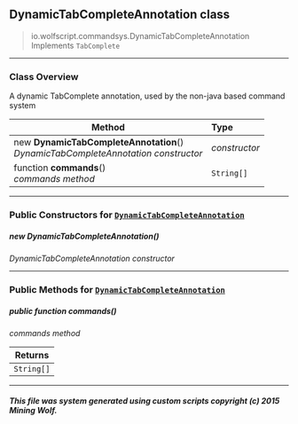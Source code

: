 ## DynamicTabCompleteAnnotation __class__

>io.wolfscript.commandsys.DynamicTabCompleteAnnotation
>Implements `TabComplete`

---

### Class Overview

A dynamic TabComplete annotation, used by the non-java based command system

Method | Type   
--- | :--- 
new __DynamicTabCompleteAnnotation__() <br> _DynamicTabCompleteAnnotation constructor_ | _constructor_
 function __commands__() <br> _commands method_ | `String[]`



---

### Public Constructors for [`DynamicTabCompleteAnnotation`](DynamicTabCompleteAnnotation.md)

##### <a id='dynamictabcompleteannotation'></a>new __DynamicTabCompleteAnnotation__() 

_DynamicTabCompleteAnnotation constructor_


---

### Public Methods for [`DynamicTabCompleteAnnotation`](DynamicTabCompleteAnnotation.md)

##### <a id='commands'></a>public  function __commands__()

_commands method_

Returns | 
--- | 
`String[]` |


---


##### This file was system generated using custom scripts copyright (c) 2015 Mining Wolf.
	

